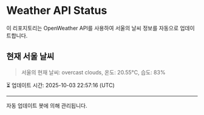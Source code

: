
# Weather API Status

이 리포지토리는 OpenWeather API를 사용하여 서울의 날씨 정보를 자동으로 업데이트합니다.

## 현재 서울 날씨
> 서울의 현재 날씨: overcast clouds, 온도: 20.55°C, 습도: 83%

⏳ 업데이트 시간: 2025-10-03 22:57:16 (UTC)

---
자동 업데이트 봇에 의해 관리됩니다.
